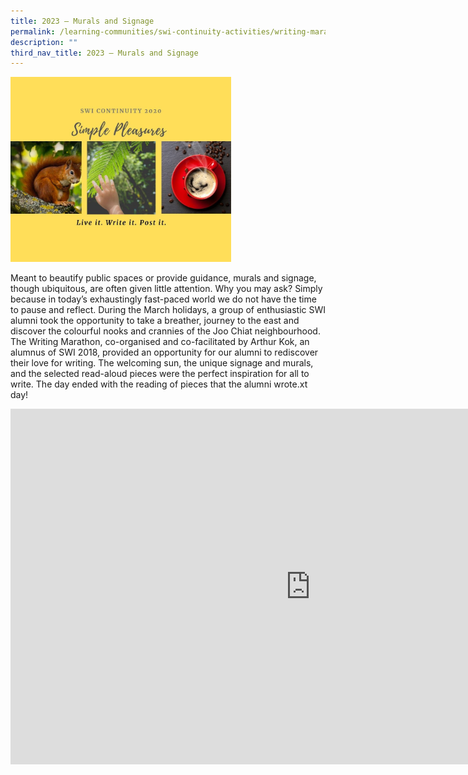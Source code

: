 ```yaml
---
title: 2023 – Murals and Signage
permalink: /learning-communities/swi-continuity-activities/writing-marathon-2023-murals-and-signage/
description: ""
third_nav_title: 2023 – Murals and Signage
---
```

<img style="width:70%" src="/images/2020-i-marathon-flyer.jpg">


Meant to beautify public spaces or provide guidance, murals and signage, though ubiquitous, are often given little attention. Why you may ask? Simply because in today’s exhaustingly fast-paced world we do not have the time to pause and reflect. During the March holidays, a group of enthusiastic SWI alumni took the opportunity to take a breather, journey to the east and discover the colourful nooks and crannies of the Joo Chiat neighbourhood. The Writing Marathon, co-organised and co-facilitated by Arthur Kok, an alumnus of SWI 2018, provided an opportunity for our alumni to rediscover their love for writing. The welcoming sun, the unique signage and murals, and the selected read-aloud pieces were the perfect inspiration for all to write. The day ended with the reading of pieces that the alumni wrote.xt day!

<iframe allowfullscreen="true" height="569" width="960" frameborder="0" src="https://docs.google.com/presentation/d/e/2PACX-1vRR2exmK8OcwWcQtB_cClA0sx0lUCF7JfwPNACe1Wl61DqCk8wJg5r2eSo2fmt5LWCzY73BSZ63kZXE/embed?start=true&amp;loop=true&amp;delayms=3000"></iframe>
